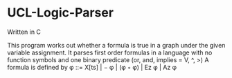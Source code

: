 # UCL-Logic-Parser

Written in C

This program works out whether a formula is true in a graph under the given variable assignment. 
It parses first order formulas in a language with no function symbols and one binary predicate (or, and, implies = V, ^, >)
A formula is defined by
                  φ ::= X[ts] | − φ | (φ ◦ φ) | Ez φ | Az φ
                  
